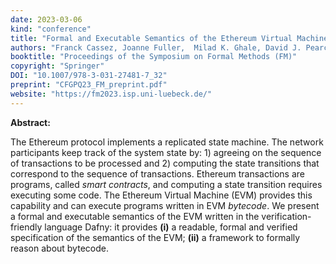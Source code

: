 ```yaml
---
date: 2023-03-06
kind: "conference"
title: "Formal and Executable Semantics of the Ethereum Virtual Machine in Dafny"
authors: "Franck Cassez, Joanne Fuller,  Milad K. Ghale, David J. Pearce and Horacio M. A. Quiles"
booktitle: "Proceedings of the Symposium on Formal Methods (FM)"
copyright: "Springer"
DOI: "10.1007/978-3-031-27481-7_32"
preprint: "CFGPQ23_FM_preprint.pdf"
website: "https://fm2023.isp.uni-luebeck.de/"
---
```


**Abstract:** 

The Ethereum protocol implements a replicated state machine.  The network participants keep track of the system state by: 1) agreeing on the sequence of transactions to be processed and 2) computing the state transitions that correspond to the sequence of transactions.  Ethereum transactions are programs, called _smart contracts_, and computing a state transition requires executing some code.  The Ethereum Virtual Machine (EVM) provides this capability and can execute programs written in EVM _bytecode_.  We present a formal and executable semantics of the EVM written in the verification-friendly language Dafny: it provides **(i)** a readable, formal and verified specification of the semantics of the EVM; **(ii)** a framework to formally reason about bytecode. 
